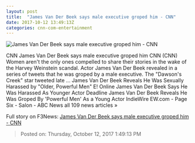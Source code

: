 ```yaml
---
layout: post
title:  "James Van Der Beek says male executive groped him - CNN"
date: 2017-10-12 13:49:13Z
categories: cnn-com-entertainment
---
```


![James Van Der Beek says male executive groped him - CNN](http://i2.cdn.cnn.com/cnnnext/dam/assets/171012122549-01-james-van-der-beek-file-super-tease.jpg)

CNN James Van Der Beek says male executive groped him CNN (CNN) Women aren't the only ones compelled to share their stories in the wake of the Harvey Weinstein scandal. Actor James Van Der Beek revealed in a series of tweets that he was groped by a male executive. The "Dawson's Creek" star tweeted late ... James Van Der Beek Reveals He Was Sexually Harassed by "Older, Powerful Men" E! Online James Van Der Beek Says He Was Harassed As Younger Actor Deadline James Van Der Beek Reveals He Was Groped By 'Powerful Men' As a Young Actor IndieWire EW.com - Page Six - Salon - ABC News all 109 news articles »


Full story on F3News: [James Van Der Beek says male executive groped him - CNN](http://www.f3nws.com/n/pTk2DH)

> Posted on: Thursday, October 12, 2017 1:49:13 PM
